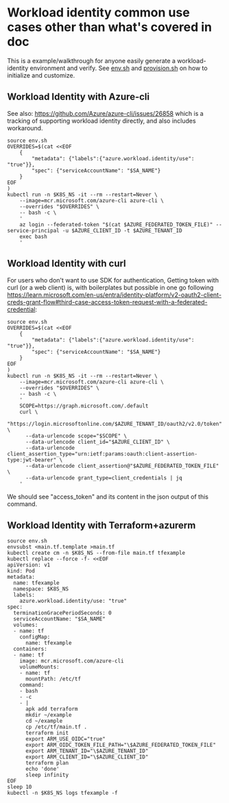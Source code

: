# Workload identity common use cases other than what's covered in doc

This is a example/walkthrough for anyone easily generate a workload-identity
environment and verify. See [env.sh](./env.sh) and
[provision.sh](./provision.sh) on how to initialize and customize.

## Workload Identity with Azure-cli

See also: https://github.com/Azure/azure-cli/issues/26858 which is a tracking of
supporting workload identity directly, and also includes workaround.

```shell
source env.sh
OVERRIDES=$(cat <<EOF
    {
        "metadata": {"labels":{"azure.workload.identity/use": "true"}},
        "spec": {"serviceAccountName": "$SA_NAME"}
    }
EOF
)
kubectl run -n $K8S_NS -it --rm --restart=Never \
    --image=mcr.microsoft.com/azure-cli azure-cli \
    --overrides "$OVERRIDES" \
    -- bash -c \
    '
    az login --federated-token "$(cat $AZURE_FEDERATED_TOKEN_FILE)" --service-principal -u $AZURE_CLIENT_ID -t $AZURE_TENANT_ID
    exec bash
    '
```

## Workload Identity with curl

For users who don't want to use SDK for authentication, Getting token with curl
(or a web client) is, with boilerplates but possible in one go following
https://learn.microsoft.com/en-us/entra/identity-platform/v2-oauth2-client-creds-grant-flow#third-case-access-token-request-with-a-federated-credential:

```shell
source env.sh
OVERRIDES=$(cat <<EOF
    {
        "metadata": {"labels":{"azure.workload.identity/use": "true"}},
        "spec": {"serviceAccountName": "$SA_NAME"}
    }
EOF
)
kubectl run -n $K8S_NS -it --rm --restart=Never \
    --image=mcr.microsoft.com/azure-cli azure-cli \
    --overrides "$OVERRIDES" \
    -- bash -c \
    '
    SCOPE=https://graph.microsoft.com/.default
    curl \
      "https://login.microsoftonline.com/$AZURE_TENANT_ID/oauth2/v2.0/token" \
      --data-urlencode scope="$SCOPE" \
      --data-urlencode client_id="$AZURE_CLIENT_ID" \
      --data-urlencode client_assertion_type="urn:ietf:params:oauth:client-assertion-type:jwt-bearer" \
      --data-urlencode client_assertion@"$AZURE_FEDERATED_TOKEN_FILE" \
      --data-urlencode grant_type=client_credentials | jq
    '
```

We should see "access_token" and its content in the json output of this command.

## Workload Identity with Terraform+azurerm

```shell
source env.sh
envsubst <main.tf.template >main.tf
kubectl create cm -n $K8S_NS --from-file main.tf tfexample
kubectl replace --force -f- <<EOF
apiVersion: v1
kind: Pod
metadata:
  name: tfexample
  namespace: $K8S_NS
  labels:
    azure.workload.identity/use: "true"
spec:
  terminationGracePeriodSeconds: 0
  serviceAccountName: "$SA_NAME"
  volumes:
  - name: tf
    configMap:
      name: tfexample
  containers:
  - name: tf
    image: mcr.microsoft.com/azure-cli
    volumeMounts:
    - name: tf
      mountPath: /etc/tf
    command:
    - bash
    - -c
    - |
      apk add terraform
      mkdir ~/example
      cd ~/example
      cp /etc/tf/main.tf .
      terraform init
      export ARM_USE_OIDC="true"
      export ARM_OIDC_TOKEN_FILE_PATH="\$AZURE_FEDERATED_TOKEN_FILE"
      export ARM_TENANT_ID="\$AZURE_TENANT_ID"
      export ARM_CLIENT_ID="\$AZURE_CLIENT_ID"
      terraform plan
      echo 'done'
      sleep infinity
EOF
sleep 10
kubectl -n $K8S_NS logs tfexample -f 
```
